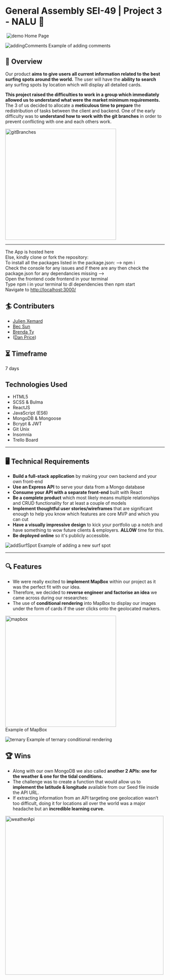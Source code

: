 
# General Assembly SEI-49 | Project 3 - NALU :ocean:
​
![demo](readmeAssets/homepageExample.png)
Home Page

![addingComments](readmeAssets/nalucomments.gif)
Example of adding comments

## :rocket: Overview
Our product **aims to give users all current information related to the best surfing spots around the world.**  The user will have the **ability to search** any surfing spots by location which will display all detailed cards.

**This project raised the difficulties to work in a group which immediately allowed us to understand what were the market minimum requirements.** The 3 of us decided to allocate a **meticulous time to prepare** the redistribution of tasks between the client and backend.  One of the early difficulty was to **understand how to work with the git branches** in order to prevent conflicting with one and each others work.

<img src="readmeAssets/gitBranches.png" alt="gitBranches" width="350" />

---
The App is hosted here  
Else, kindly clone or fork the repository:  
To install all the packages listed in the package.json: —> npm i  
Check the console for any issues and if there are any then check the package.json for any dependancies missing —>  
Open the frontend code frontend in your terminal  
Type npm i in your terminal to dl dependencies then npm start  
Navigate to [http://localhost:3000/](http://localhost:3000/)

## :surfer: Contributers
* [Julien Xemard](https://github.com/JulienXemard)
* [Bec Sun](https://github.com/becsun)
* [Brenda Ty](https://github.com/brendino500)
* ([Dan Price](https://github.com/Zarathustrah))

## :hourglass_flowing_sand: Timeframe
7 days

## Technologies Used
* HTML5  
* SCSS & Bulma  
* ReactJS  
* JavaScript (ES6)  
* MongoDB & Mongoose  
* Bcrypt & JWT  
* Git Unix  
* Insomnia  
* Trello Board

---

## :desktop_computer: Technical Requirements
-   **Build a full-stack application**  by making your own backend and your own front-end
-   **Use an Express API**  to serve your data from a Mongo database
-   **Consume your API with a separate front-end**  built with React
-   **Be a complete product**  which most likely means multiple relationships and CRUD functionality for at least a couple of models
-   **Implement thoughtful user stories/wireframes**  that are significant enough to help you know which features are core MVP and which you can cut
-   **Have a visually impressive design**  to kick your portfolio up a notch and have something to wow future clients & employers.  **ALLOW**  time for this.
-   **Be deployed online**  so it's publicly accessible.

![addSurfSpot](readmeAssets/addingNewSurfSpots.gif)
Example of adding a new surf spot

---

## :mag: Features
* We were really excited to **implement MapBox** within our project as it was the perfect fit with our idea.  
* Therefore, we decided to **reverse engineer and factorise an idea** we came across during our researches:  
* The use of **conditional rendering** into MapBox to display our images under the form of cards if the user clicks onto the geolocated markers.

<img src="readmeAssets/mapboxExample.png" alt="mapbox" width="350" />
<br />
Example of MapBox


![ternary](readmeAssets/ternaryExample.png)
Example of ternary conditional rendering


## :trophy: Wins
* Along with our own MongoDB we also called **another 2 APIs: one for the weather & one for the tidal conditions.**  
* The challenge was to create a function that would allow us to **implement the latitude & longitude** available from our Seed file inside the API URL.  
* If extracting information from an API targeting one geolocation wasn’t too difficult, doing it for locations all over the world was a major headache but an **incredible learning curve.**

<img src="readmeAssets/apiView.png" alt="weatherApi" width="500" />


